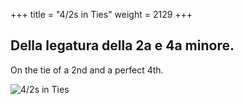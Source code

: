 +++
title = "4/2s in Ties"
weight = 2129
+++

## Della legatura della 2a e 4a minore.

On the tie of a 2nd and a perfect 4th.

![4/2s in Ties](/img/35DurReg.jpg)
